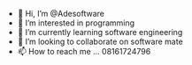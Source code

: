 - 👋 Hi, I’m @Adesoftware
- 👀 I’m interested in programming
- 🌱 I’m currently learning  software engineering
- 💞️ I’m looking to collaborate on software mate
- 📫 How to reach me ... 08161724796

<!---
Adesoftware/Adesoftware is a ✨ special ✨ repository because its `README.md` (this file) appears on your GitHub profile.
You can click the Preview link to take a look at your changes.
--->
